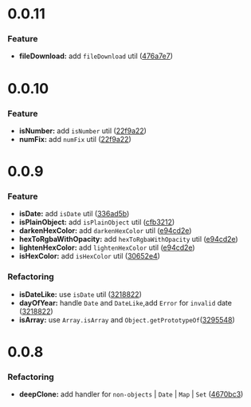 # 0.0.11

### Feature

- **fileDownload:** add `fileDownload` util ([<u>476a7e7</u>](https://github.com/LcLoveStudy/-lichang666/commit/476a7e79a226302b1b31ade67f5c82258360e114))

# 0.0.10

### Feature

- **isNumber:** add `isNumber` util ([<u>22f9a22</u>](https://github.com/LcLoveStudy/-lichang666/commit/22f9a22aabd18f30288a8c0b83b288a40ccc1064))
- **numFix:** add `numFix` util ([<u>22f9a22</u>](https://github.com/LcLoveStudy/-lichang666/commit/22f9a22aabd18f30288a8c0b83b288a40ccc1064))

# 0.0.9

### Feature

- **isDate:** add `isDate` util ([<u>336ad5b</u>](https://github.com/LcLoveStudy/-lichang666/commit/336ad5b174e8544cd58b61e28d6bf5d59b9bf03c))
- **isPlainObject:** add `isPlainObject` util ([<u>cfb3212</u>](https://github.com/LcLoveStudy/-lichang666/commit/cfb3212422ca8f66b40a3fab82d400fed9b5adcc))
- **darkenHexColor:** add `darkenHexColor` util ([<u>e94cd2e</u>](https://github.com/LcLoveStudy/-lichang666/commit/e94cd2e6103bf03fada587e4ca6813f91ffce7cb))
- **hexToRgbaWithOpacity:** add `hexToRgbaWithOpacity` util ([<u>e94cd2e</u>](https://github.com/LcLoveStudy/-lichang666/commit/e94cd2e6103bf03fada587e4ca6813f91ffce7cb))
- **lightenHexColor:** add `lightenHexColor` util ([<u>e94cd2e</u>](https://github.com/LcLoveStudy/-lichang666/commit/e94cd2e6103bf03fada587e4ca6813f91ffce7cb))
- **isHexColor:** add `isHexColor` util ([<u>30652e4</u>](https://github.com/LcLoveStudy/-lichang666/commit/30652e42a8f64182a5c3f2b2103cc5bc2f7cf2c7))

### Refactoring

- **isDateLike:** use `isDate` util ([<u>3218822</u>](https://github.com/LcLoveStudy/-lichang666/commit/3218822490fb2d719b56c49aea2ff13539bad403))
- **dayOfYear:** handle `Date` and `DateLike`,add `Error` for `invalid` date ([<u>3218822</u>](https://github.com/LcLoveStudy/-lichang666/commit/3218822490fb2d719b56c49aea2ff13539bad403))
- **isArray:** use `Array.isArray` and `Object.getPrototypeOf`([<u>3295548</u>](https://github.com/LcLoveStudy/-lichang666/commit/3295548234ac79603900c6237763909b3ad2ecdd))

# 0.0.8

### Refactoring

- **deepClone:** add handler for `non-objects` | `Date` | `Map` | `Set` ([<u>4670bc3</u>](https://github.com/LcLoveStudy/-lichang666/commit/4670bc3c4bcbe7232610411c7062b0fb0b06e1c4))
